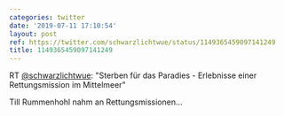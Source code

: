 ```yaml
---
categories: twitter
date: '2019-07-11 17:10:54'
layout: post
ref: https://twitter.com/schwarzlichtwue/status/1149365459097141249
title: 1149365459097141249
---
```

RT [@schwarzlichtwue](https://twitter.com/schwarzlichtwue): "Sterben für das Paradies - Erlebnisse einer Rettungsmission im Mittelmeer"



Till Rummenhohl nahm an Rettungsmissionen… 